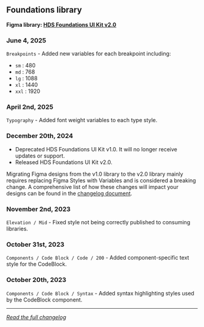 <!--
 Copyright (c) HashiCorp, Inc.
 SPDX-License-Identifier: MPL-2.0
-->

<!-- THIS IS AN AUTOGENERATED FILE. DO NOT EDIT THIS FILE DIRECTLY. -->

## Foundations library

<p class="doc-whats-new-changelog-figma-library">
  <strong>Figma library: <a href="https://www.figma.com/design/uX4OEaJQdWfzULADchjAeN/HDS-Foundations-v2.0?m=auto&node-id=2916-4&t=vnWfSubCHQU6J1U3-1" target="_blank" rel="noopener noreferrer">HDS Foundations UI Kit v2.0</a></strong>
</p>


### June 4, 2025

`Breakpoints` - Added new variables for each breakpoint including:

- `sm` : 480
- `md` : 768
- `lg` : 1088
- `xl` : 1440
- `xxl` : 1920

### April 2nd, 2025

`Typography` - Added font weight variables to each type style.

### December 20th, 2024

- Deprecated HDS Foundations UI Kit v1.0. It will no longer receive updates or support.
- Released HDS Foundations UI Kit v2.0.

Migrating Figma designs from the v1.0 library to the v2.0 library mainly requires replacing Figma Styles with Variables and is considered a breaking change. A comprehensive list of how these changes will impact your designs can be found in the [changelog document](https://docs.google.com/document/d/1q9IGtrsVOf3KrSBGb8AdF3OhPUm3fYAwPdhSml7onMM/edit?tab=t.0#heading=h.15f60fqiivvr).

### November 2nd, 2023

`Elevation / Mid` - Fixed style not being correctly published to consuming libraries.

### October 31st, 2023

`Components / Code Block / Code / 200` - Added component-specific text style for the CodeBlock.

### October 20th, 2023

`Components / Code Block / Syntax` - Added syntax highlighting styles used by the CodeBlock component.


---

_[Read the full changelog](https://github.com/hashicorp/design-system/blob/main/packages/components/CHANGELOG-FIGMA-FOUNDATIONS.md)_
